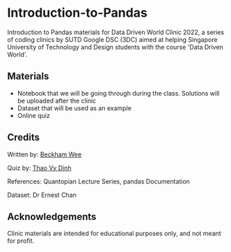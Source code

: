 # Introduction-to-Pandas
Introduction to Pandas materials for Data Driven World Clinic 2022, a series of coding clinics by SUTD Google DSC (3DC) aimed at helping Singapore University of Technology and Design students with the course 'Data Driven World'.

## Materials
- Notebook that we will be going through during the class. Solutions will be uploaded after the clinic
- Dataset that will be used as an example
- Online quiz

## Credits
Written by: [Beckham Wee](https://www.linkedin.com/in/beckham-wee/)

Quiz by: [Thao Vy Dinh](https://www.linkedin.com/in/vy-dinh-22b990148/)

References: Quantopian Lecture Series, pandas Documentation

Dataset: Dr Ernest Chan

## Acknowledgements
Clinic materials are intended for educational purposes only, and not meant for profit.
